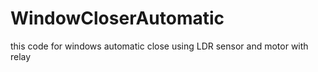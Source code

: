 # WindowCloserAutomatic
this code for windows automatic close using LDR sensor and motor with relay
